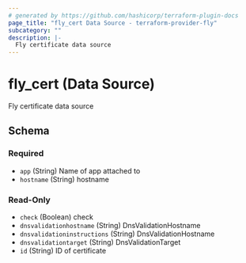 ```yaml
---
# generated by https://github.com/hashicorp/terraform-plugin-docs
page_title: "fly_cert Data Source - terraform-provider-fly"
subcategory: ""
description: |-
  Fly certificate data source
---
```


# fly_cert (Data Source)

Fly certificate data source



<!-- schema generated by tfplugindocs -->
## Schema

### Required

- `app` (String) Name of app attached to
- `hostname` (String) hostname

### Read-Only

- `check` (Boolean) check
- `dnsvalidationhostname` (String) DnsValidationHostname
- `dnsvalidationinstructions` (String) DnsValidationHostname
- `dnsvalidationtarget` (String) DnsValidationTarget
- `id` (String) ID of certificate


